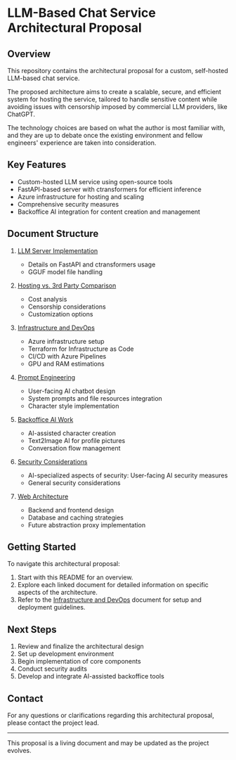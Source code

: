 # LLM-Based Chat Service Architectural Proposal

## Overview

This repository contains the architectural proposal for a custom, self-hosted LLM-based chat service.

The proposed architecture aims to create a scalable, secure, and efficient system for hosting the service, tailored to handle sensitive content while avoiding issues with censorship imposed by commercial LLM providers, like ChatGPT.

The technology choices are based on what the author is most familiar with, and they are up to debate once the existing environment and fellow engineers' experience are taken into consideration.

## Key Features

- Custom-hosted LLM service using open-source tools
- FastAPI-based server with ctransformers for efficient inference
- Azure infrastructure for hosting and scaling
- Comprehensive security measures
- Backoffice AI integration for content creation and management

## Document Structure

1. [LLM Server Implementation](llm-server.md)
   - Details on FastAPI and ctransformers usage
   - GGUF model file handling

2. [Hosting vs. 3rd Party Comparison](hosting-vs-3rdparty.md)
   - Cost analysis
   - Censorship considerations
   - Customization options

3. [Infrastructure and DevOps](infrastructure.md)
   - Azure infrastructure setup
   - Terraform for Infrastructure as Code
   - CI/CD with Azure Pipelines
   - GPU and RAM estimations

4. [Prompt Engineering](prompt-engineering.md)
   - User-facing AI chatbot design
   - System prompts and file resources integration
   - Character style implementation

5. [Backoffice AI Work](backoffice-ai.md)
   - AI-assisted character creation
   - Text2Image AI for profile pictures
   - Conversation flow management

6. [Security Considerations](security.md)
   - AI-specialized aspects of security: User-facing AI security measures
   - General security considerations

7. [Web Architecture](web-architecture.md)
   - Backend and frontend design
   - Database and caching strategies
   - Future abstraction proxy implementation

## Getting Started

To navigate this architectural proposal:

1. Start with this README for an overview.
2. Explore each linked document for detailed information on specific aspects of the architecture.
3. Refer to the [Infrastructure and DevOps](infrastructure.md) document for setup and deployment guidelines.

## Next Steps

1. Review and finalize the architectural design
2. Set up development environment
3. Begin implementation of core components
4. Conduct security audits
5. Develop and integrate AI-assisted backoffice tools

## Contact

For any questions or clarifications regarding this architectural proposal, please contact the project lead.

---

This proposal is a living document and may be updated as the project evolves.
